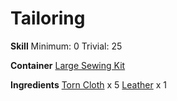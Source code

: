 <!-- TITLE: Cloth Lined Bullet Pouch -->
<!-- SUBTITLE: Lined in soft cloth -->

# Tailoring
**Skill**
Minimum: 0
Trivial: 25

**Container**
[Large Sewing Kit](large-sewing-kit)

**Ingredients**
[Torn Cloth](torn-cloth) x 5
[Leather](leather) x 1